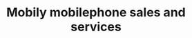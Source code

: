 ---
title: "Mobily mobilephone sales and services"
url: /thiruvananthapuram/mobily-mobilephone-sales-and-services/
shop: Allgemein
---